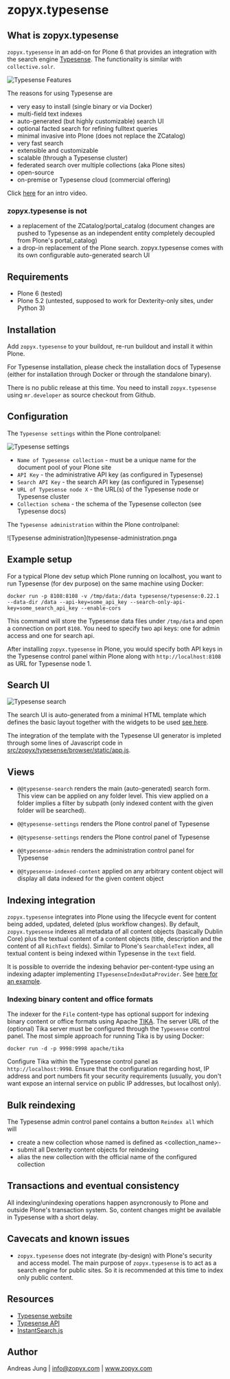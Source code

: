 # zopyx.typesense

## What is zopyx.typesense

`zopyx.typesense` in an add-on for Plone 6 that provides an integration with
the search engine [Typesense](https://typesense.org/). The functionality is
similar with `collective.solr`.

![Typesense Features](typesense-features.png)

The reasons for using Typesense are

- very easy to install (single binary or via Docker)
- multi-field text indexes
- auto-generated (but highly customizable) search UI
- optional facted search for refining fulltext queries
- minimal invasive into Plone (does not replace the ZCatalog)
- very fast search
- extensible and customizable
- scalable (through a Typesense cluster)
- federated search over multiple collections (aka Plone sites)
- open-source
- on-premise or Typesense cloud (commercial offering)

Click [here](https://user-images.githubusercontent.com/594239/150671828-f6a4c993-6afa-440b-af76-66de5ff94fe5.mp4) for an intro video.

### zopyx.typesense is not

- a replacement of the ZCatalog/portal_catalog (document changes are pushed to
  Typesense as an independent entity completely decoupled from Plone's
  portal_catalog)
- a drop-in replacement of the Plone search. zopyx.typesense comes with its own
  configurable auto-generated search UI

## Requirements

- Plone 6 (tested)
- Plone 5.2 (untested, supposed to work for Dexterity-only sites, under Python 3)

## Installation

Add `zopyx.typesense` to your buildout, re-run buildout and install it within Plone.

For Typesense installation, please check the installation docs of Typesense
(either for installation through Docker or through the standalone binary).

There is no public release at this time. You need to install `zopyx.typesense`
using `mr.developer` as source checkout from Github.
  
## Configuration

The `Typesense settings` within the Plone controlpanel:

![Typesense settings](typesense-settings.png)

- `Name of Typesense collection` - must be a unique name for the document pool
  of your Plone site
- `API Key` - the administrative API key (as configured in Typesense) 
- `Search API Key` - the search API key (as configured in Typesense) 
- `URL of Typesense node X` - the URL(s) of the Typesense node or Typesense
  cluster
- `Collection schema` - the schema of the Typesense collecton (see Typesense
  docs)

The `Typesense administration` within the Plone controlpanel:

![Typesense administration](typesense-administration.pnga

## Example setup

For a typical Plone dev setup which Plone running on localhost, you want to run
Typesense (for dev purpose) on the same machine using Docker:

```
docker run -p 8108:8108 -v /tmp/data:/data typesense/typesense:0.22.1 --data-dir /data --api-key=some_api_key --search-only-api-key=some_search_api_key --enable-cors
```

This command will store the Typesense data files under `/tmp/data` and open a
connection on port `8108`.  You need to specify two api keys: one for admin
access and one for search api.

After installing `zopyx.typesense` in Plone, you would specify both API keys in
the Typesense control panel within Plone along with `http://localhost:8108` as
URL for Typesense node 1.


## Search UI

![Typesense search](typesense-search.png)

The search UI is auto-generated from a minimal HTML template which defines the
basic layout together with the widgets to be used [see
here](src/zopyx/typesense/browser/search.pt).

The integration of the template with the Typesense UI generator is impleted
through some lines of Javascript code in
[src/zopyx/typesense/browser/static/app.js](src/zopyx/typesense/browser/static/app.js).


## Views

- `@@typesense-search` renders the main (auto-generated) search form. This view can be applied on
  any folder level. This view applied on a folder implies a filter by subpath (only indexed content
  with the given folder will be searched).

- `@@typesense-settings`  renders the Plone control panel of Typesense

- `@@typesense-settings`  renders the Plone control panel of Typesense

- `@@typesense-admin` renders the administration control panel for Typesense

- `@@typesense-indexed-content` applied on any arbitrary content object will
  display all data indexed for the given content object

## Indexing integration

`zopyx.typesense` integrates into Plone using the lifecycle event for content
being added, updated, deleted (plus workflow changes). By default,
`zopyx.typesense` indexes all metadata of all content objects (basically Dublin
Core) plus the textual content of a content objects (title, description and the
content of all `RichText` fields).  Similar to Plone's `SearchableText` index,
all textual content is being indexed within Typesense in the `text` field.

It is possible to override the indexing behavior per-content-type using an
indexing adapter implementing `ITypesenseIndexDataProvider`. See [here for an
example](https://github.com/zopyx/zopyx.typesense/blob/master/tree/master/src/zopyx/typesense/adaptersdapters).

### Indexing binary content and office formats

The indexer for the `File` content-type has optional support for indexing
binary content or office formats using Apache [TIKA](https://tika.apache.org/).
The server URL of the (optional) Tika server must be configured through the
`Typesense` control panel. The most simple approach for running Tika is by
using Docker:

```
docker run -d -p 9998:9998 apache/tika
```

Configure Tika within the Typesense control panel as `http://localhost:9998`.
Ensure that the configuration regarding host, IP address and port numbers fit
your security requirements (usually, you don't want expose an internal service
on public IP addresses, but localhost only). 


## Bulk reindexing
The Typesense admin control panel contains a button `Reindex all` which will 

- create a new collection whose named is defined as <collection_name>-<current date>
- submit all Dexterity content objects for reindexing
- alias the new collection with the official name of the configured collection

## Transactions and eventual consistency

All indexing/unindexing operations happen asyncronously to Plone and outside
Plone's transaction system.  So, content changes might be available in
Typesense with a short delay. 

## Cavecats and known issues

- `zopyx.typesense` does not integrate (by-design) with Plone's security and
  access model.  The main purpose of `zopyx.typesense` is to act as a search
  engine for public sites.  So it is recommended at this time to index only
  public content.

## Resources

- [Typesense website](https://typesense.org)
- [Typesense API](https://typesense.org/docs/0.22.2/api)
- [InstantSearch.js](https://www.algolia.com/doc/api-reference/widgets/js)

## Author

Andreas Jung | info@zopyx.com | www.zopyx.com
